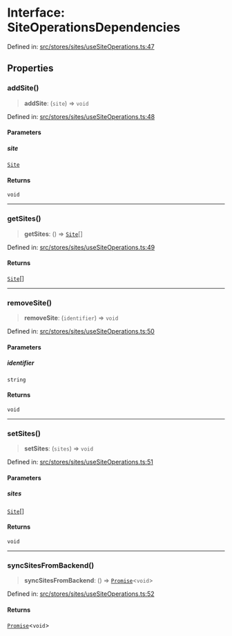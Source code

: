 # Interface: SiteOperationsDependencies

Defined in: [src/stores/sites/useSiteOperations.ts:47](https://github.com/Nick2bad4u/Uptime-Watcher/blob/8a1973382d5fe14c52996ecda381894eb7ecd4a6/src/stores/sites/useSiteOperations.ts#L47)

## Properties

### addSite()

> **addSite**: (`site`) => `void`

Defined in: [src/stores/sites/useSiteOperations.ts:48](https://github.com/Nick2bad4u/Uptime-Watcher/blob/8a1973382d5fe14c52996ecda381894eb7ecd4a6/src/stores/sites/useSiteOperations.ts#L48)

#### Parameters

##### site

[`Site`](../../../../../shared/types/interfaces/Site.md)

#### Returns

`void`

***

### getSites()

> **getSites**: () => [`Site`](../../../../../shared/types/interfaces/Site.md)[]

Defined in: [src/stores/sites/useSiteOperations.ts:49](https://github.com/Nick2bad4u/Uptime-Watcher/blob/8a1973382d5fe14c52996ecda381894eb7ecd4a6/src/stores/sites/useSiteOperations.ts#L49)

#### Returns

[`Site`](../../../../../shared/types/interfaces/Site.md)[]

***

### removeSite()

> **removeSite**: (`identifier`) => `void`

Defined in: [src/stores/sites/useSiteOperations.ts:50](https://github.com/Nick2bad4u/Uptime-Watcher/blob/8a1973382d5fe14c52996ecda381894eb7ecd4a6/src/stores/sites/useSiteOperations.ts#L50)

#### Parameters

##### identifier

`string`

#### Returns

`void`

***

### setSites()

> **setSites**: (`sites`) => `void`

Defined in: [src/stores/sites/useSiteOperations.ts:51](https://github.com/Nick2bad4u/Uptime-Watcher/blob/8a1973382d5fe14c52996ecda381894eb7ecd4a6/src/stores/sites/useSiteOperations.ts#L51)

#### Parameters

##### sites

[`Site`](../../../../../shared/types/interfaces/Site.md)[]

#### Returns

`void`

***

### syncSitesFromBackend()

> **syncSitesFromBackend**: () => [`Promise`](https://developer.mozilla.org/docs/Web/JavaScript/Reference/Global_Objects/Promise)\<`void`\>

Defined in: [src/stores/sites/useSiteOperations.ts:52](https://github.com/Nick2bad4u/Uptime-Watcher/blob/8a1973382d5fe14c52996ecda381894eb7ecd4a6/src/stores/sites/useSiteOperations.ts#L52)

#### Returns

[`Promise`](https://developer.mozilla.org/docs/Web/JavaScript/Reference/Global_Objects/Promise)\<`void`\>
